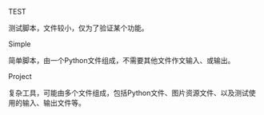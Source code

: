 TEST

测试脚本，文件较小，仅为了验证某个功能。



Simple

简单脚本，由一个Python文件组成，不需要其他文件作文输入、或输出。



Project

复杂工具，可能由多个文件组成，包括Python文件、图片资源文件、以及测试使用的输入、输出文件等。